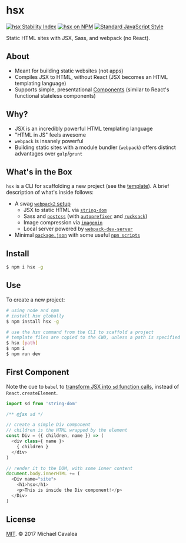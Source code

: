 # hsx

[![hsx Stability Index](https://img.shields.io/badge/stability-experimental-orange.svg?style=flat-square)](https://nodejs.org/api/documentation.html#documentation_stability_index) [![hsx on NPM](https://img.shields.io/npm/v/hsx.svg?style=flat-square)](https://www.npmjs.com/package/hsx) [![Standard JavaScript Style](https://img.shields.io/badge/code_style-standard-brightgreen.svg?style=flat-square)](http://standardjs.com/)

Static HTML sites with JSX, Sass, and webpack (no React).

## About

* Meant for building static websites (not apps)
* Compiles JSX to HTML, without React (JSX becomes an HTML templating language)
* Supports simple, presentational [Components](https://github.com/callmecavs/hsx/tree/cavs/upgrades#first-component) (similar to React's functional stateless components)

## Why?

* JSX is an incredibly powerful HTML templating language
* "HTML in JS" feels awesome
* `webpack` is insanely powerful
* Building static sites with a module bundler (`webpack`) offers distinct advantages over `gulp`/`grunt`

## What's in the Box

`hsx` is a CLI for scaffolding a new project (see the [template](https://github.com/callmecavs/hsx/tree/master/template)). A brief description of what's inside follows:

* A swag [`webpack2` setup](https://github.com/callmecavs/hsx/blob/master/template/webpack.config.js)
  * JSX to static HTML via [`string-dom`](https://github.com/callmecavs/string-dom)
  * Sass and [`postcss`](https://github.com/postcss/postcss) (with [`autoprefixer`](https://github.com/postcss/autoprefixer) and [`rucksack`](https://github.com/simplaio/rucksack))
  * Image compression via [`imagemin`](https://github.com/imagemin/imagemin)
  * Local server powered by [`webpack-dev-server`](https://github.com/webpack/webpack-dev-server)
* Minimal [`package.json`](https://github.com/callmecavs/hsx/blob/cavs/master/template/package.json) with some useful [`npm scripts`](https://github.com/callmecavs/hsx/blob/cavs/master/template/package.json#L13-L15)

## Install

```sh
$ npm i hsx -g
```

## Use

To create a new project:

```sh
# using node and npm
# install hsx globally
$ npm install hsx -g

# use the hsx command from the CLI to scaffold a project
# template files are copied to the CWD, unless a path is specified
$ hsx [path]
$ npm i
$ npm run dev
```

## First Component

Note the cue to `babel` to [transform JSX into `sd` function calls](https://github.com/babel/babel/tree/master/packages/babel-plugin-transform-react-jsx#custom), instead of `React.createElement`.

```javascript
import sd from 'string-dom'

/** @jsx sd */

// create a simple Div component
// children is the HTML wrapped by the element
const Div = ({ children, name }) => (
  <div class={ name }>
    { children }
  </div>
)

// render it to the DOM, with some inner content
document.body.innerHTML += (
  <Div name="site">
    <h1>hsx</h1>
    <p>This is inside the Div component!</p>
  </Div>
)
```

## License

[MIT](https://opensource.org/licenses/MIT). © 2017 Michael Cavalea
